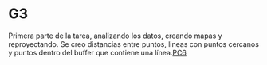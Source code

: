 # G3
Primera parte de la tarea, analizando los datos, creando mapas y reproyectando. Se creo distancias entre puntos, lineas con puntos cercanos y puntos dentro del buffer que contiene una línea.[PC6](https://adrima3.github.io/G3/)
